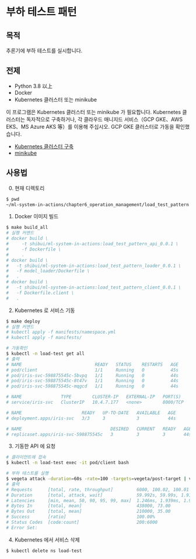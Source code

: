 # 부하 테스트 패턴

## 목적

추론기에 부하 테스트를 실시합니다.

## 전제

- Python 3.8 以上
- Docker
- Kubernetes 클러스터 또는 minikube

이 프로그램은 Kubernetes 클러스터 또는 minikube 가 필요합니다.
Kubernetes 클러스터는 독자적으로 구축하거나, 각 클라우드 매니지드 서비스（GCP GKE、AWS EKS、MS Azure AKS 等）를 이용해 주십시오.
GCP GKE 클러스터로 가동을 확인했습니다.

- [Kubernetes 클러스터 구축](https://kubernetes.io/ja/docs/setup/)
- [minikube](https://kubernetes.io/ja/docs/setup/learning-environment/minikube/)

## 사용법

0. 현재 디렉토리

```sh
$ pwd
~/ml-system-in-actions/chapter6_operation_management/load_test_pattern
```

1. Docker 이미지 빌드

```sh
$ make build_all
# 실행 커맨드
# docker build \
#     -t shibui/ml-system-in-actions:load_test_pattern_api_0.0.1 \
#     -f Dockerfile \
#     .
# docker build \
# 	-t shibui/ml-system-in-actions:load_test_pattern_loader_0.0.1 \
# 	-f model_loader/Dockerfile \
# 	.
# docker build \
# 	-t shibui/ml-system-in-actions:load_test_pattern_client_0.0.1 \
# 	-f Dockerfile.client \
# 	.
```

2. Kubernetes 로 서비스 기동

```sh
$ make deploy
# 실행 커맨드
# kubectl apply -f manifests/namespace.yml
# kubectl apply -f manifests/

# 가동확인
$ kubectl -n load-test get all
# 출력
# NAME                            READY   STATUS    RESTARTS   AGE
# pod/client                      1/1     Running   0          45s
# pod/iris-svc-598875545c-5bvpq   1/1     Running   0          44s
# pod/iris-svc-598875545c-8t47v   1/1     Running   0          44s
# pod/iris-svc-598875545c-mqgcd   1/1     Running   0          44s

# NAME               TYPE        CLUSTER-IP   EXTERNAL-IP   PORT(S)    AGE
# service/iris-svc   ClusterIP   10.4.7.177   <none>        8000/TCP   44s

# NAME                       READY   UP-TO-DATE   AVAILABLE   AGE
# deployment.apps/iris-svc   3/3     3            3           44s

# NAME                                  DESIRED   CURRENT   READY   AGE
# replicaset.apps/iris-svc-598875545c   3         3         3       44s
```

3. 기동한 API 에 요청

```sh
# 클라이언트에 접속
$ kubectl -n load-test exec -it pod/client bash

# 부하 테스트를 실행
$ vegeta attack -duration=60s -rate=100 -targets=vegeta/post-target | vegeta report -type=text
# 출력
# Requests      [total, rate, throughput]         6000, 100.02, 100.01
# Duration      [total, attack, wait]             59.992s, 59.99s, 1.915ms
# Latencies     [min, mean, 50, 90, 95, 99, max]  1.246ms, 1.939ms, 1.928ms, 2.182ms, 2.279ms, 2.72ms, 23.222ms
# Bytes In      [total, mean]                     438000, 73.00
# Bytes Out     [total, mean]                     210000, 35.00
# Success       [ratio]                           100.00%
# Status Codes  [code:count]                      200:6000
# Error Set:
```

4. Kubernetes 에서 서비스 삭제

```sh
$ kubectl delete ns load-test
```
